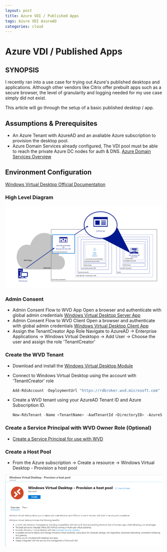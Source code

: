 ```yaml
---
layout: post
title: Azure VDI / Published Apps
tags: Azure VDI AzureAD
categories: cloud
---
```



# Azure VDI / Published Apps

## SYNOPSIS

I recently ran into a use case for trying out Azure's published desktops and applications. Although other vendors like Citrix offer prebuilt apps such as a secure browser, the level of granularity and logging needed for my use case simply did not exist.  

This article will go through the setup of a basic published desktop / app.

## Assumptions & Prerequisites

- An Azure Tenant with AzureAD and an avaliable Azure subscription to provision the desktop pool. 
- Azure Domain Services already configured, The VDI pool must be able to reach the private Azure DC nodes for auth & DNS. 
[Azure Domain Services Overview](https://docs.microsoft.com/en-us/azure/active-directory-domain-services/overview)

## Environment Configuration

[Windows Virtual Desktop Official Documentation](https://docs.microsoft.com/en-us/azure/virtual-desktop/tenant-setup-azure-active-directory)

### High Level Diagram

![Screenshot](../screenshots/VDI_Overview.png)

### Admin Consent

- Admin Consent Flow to WVD App
    Open a browser and authenticate with global admin credentials [Windows Virtual Desktop Server App](https://login.microsoftonline.com/common/adminconsent?client_id=5a0aa725-4958-4b0c-80a9-34562e23f3b7&redirect_uri=https%3A%2F%2Frdweb.wvd.microsoft.com%2FRDWeb%2FConsentCallback)
- Admin Consent Flow to WVD Client
    Open a browser and authenticate with global admin credentials [Windows Virtual Desktop Client App](https://login.microsoftonline.com/common/adminconsent?client_id=fa4345a4-a730-4230-84a8-7d9651b86739&redirect_uri=https%3A%2F%2Frdweb.wvd.microsoft.com%2FRDWeb%2FConsentCallback)
- Assign the TenantCreator App Role
    Navigate to AzureAD -> Enterprise Applications -> Windows Virtual Desktopo  -> Add User -> Choose the user and assign the role 'TenantCreator'

### Create the WVD Tenant

- Download and install the [Windows Virtual Desktop Module](https://docs.microsoft.com/en-us/powershell/windows-virtual-desktop/overview/)

- Connect to Windows Virtual Desktop using the account with 'TenantCreator' role

    ```powershell
    Add-RdsAccount -DeploymentUrl "https://rdbroker.wvd.microsoft.com"
    ```
- Create a WVD tenant using your AzureAD Tenant ID and Azure Subscription ID. 

    ```powershell
    New-RdsTenant -Name <TenantName> -AadTenantId <DirectoryID> -AzureSubscriptionId <SubscriptionID>
    ```
### Create a Service Principal with WVD Owner Role (Optional)

- [Create a Service Principal for use with WVD](https://docs.microsoft.com/en-us/azure/virtual-desktop/create-service-principal-role-powershell)

### Create a Host Pool 

- From the Azure subscription -> Create a resource -> Windows Virtual Desktop - Provision a host pool

![Screenshot](../screenshots/WVD_CreatePool.png)

